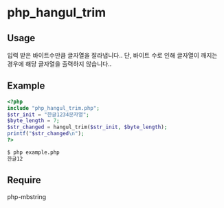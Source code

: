 # php_hangul_trim

## Usage
입력 받은 바이트수만큼 글자열을 잘라냅니다..
단, 바이트 수로 인해 글자열이 깨지는 경우에
해당 글자열을 출력하지 않습니다..

## Example

```php
<?php
include "php_hangul_trim.php";
$str_init = "한글1234문자열";
$byte_length = 7;
$str_changed = hangul_trim($str_init, $byte_length);
printf("$str_changed\n");
?>
```

```bash
$ php example.php 
한글12
```

## Require
php-mbstring
